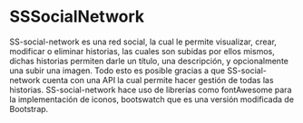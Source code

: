 # SSSocialNetwork



SS-social-network es una red social, la cual le permite visualizar, crear, modificar o eliminar historias, las cuales son subidas por ellos mismos, dichas historias permiten darle un título, una descripción, y opcionalmente una subir una imagen. Todo esto es posible gracias a que SS-social-network cuenta con una API la cual permite hacer gestión de todas las historias. SS-social-network hace uso de librerías como fontAwesome para la implementación de iconos, bootswatch que es una versión modificada de Bootstrap. 

